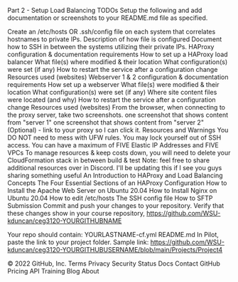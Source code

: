 Part 2 - Setup Load Balancing TODOs
Setup the following and add documentation or screenshots to your README.md file as specified.

Create an /etc/hosts OR .ssh/config file on each system that correlates hostnames to private IPs.
Description of how file is configured
Document how to SSH in between the systems utilizing their private IPs.
HAProxy configuration & documentation requirements
How to set up a HAProxy load balancer
What file(s) where modified & their location
What configuration(s) were set (if any)
How to restart the service after a configuration change
Resources used (websites)
Webserver 1 & 2 configuration & documentation requirements
How set up a webserver
What file(s) were modified & their location
What configuration(s) were set (if any)
Where site content files were located (and why)
How to restart the service after a configuration change
Resources used (websites)
From the browser, when connecting to the proxy server, take two screenshots.
one screenshot that shows content from "server 1"
one screenshot that shows content from "server 2"
(Optional) - link to your proxy so I can click it.
Resources and Warnings
You DO NOT need to mess with UFW rules. You may lock yourself out of SSH access.
You can have a maximum of FIVE Elastic IP Addresses and FIVE VPCs
To manage resources & keep costs down, you will need to delete your CloudFormation stack in between build & test
Note: feel free to share additional resources over in Discord. I'll be updating this if I see you guys sharing something useful
An Introduction to HAProxy and Load Balancing Concepts
The Four Essential Sections of an HAProxy Configuration
How to Install the Apache Web Server on Ubuntu 20.04
How to Install Nginx on Ubuntu 20.04
How to edit /etc/hosts
The SSH config file
How to SFTP
Submission
Commit and push your changes to your repository. Verify that these changes show in your course
repository, https://github.com/WSU-kduncan/ceg3120-YOURGITHUBNAME

Your repo should contain:
YOURLASTNAME-cf.yml
README.md
In Pilot, paste the link to your project folder.
Sample link: https://github.com/WSU-kduncan/ceg3120-YOURGITHUBUSERNAME/blob/main/Projects/Project4

© 2022 GitHub, Inc.
Terms
Privacy
Security
Status
Docs
Contact GitHub
Pricing
API
Training
Blog
About
